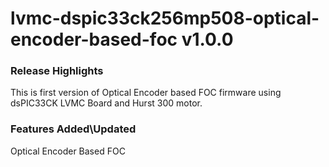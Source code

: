 # lvmc-dspic33ck256mp508-optical-encoder-based-foc v1.0.0
### Release Highlights
This is first version of Optical Encoder based FOC firmware using dsPIC33CK LVMC Board and Hurst 300 motor.


### Features Added\Updated
Optical Encoder Based FOC


